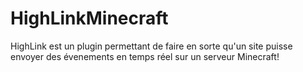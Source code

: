 # HighLinkMinecraft
HighLink est un plugin permettant de faire en sorte qu'un site puisse envoyer des évenements en temps réel sur un serveur Minecraft!
